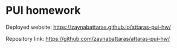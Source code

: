 # PUI homework

Deployed website: https://zaynabattaras.github.io/attaras-pui-hw/

Repository link: https://github.com/zaynabattaras/attaras-pui-hw/